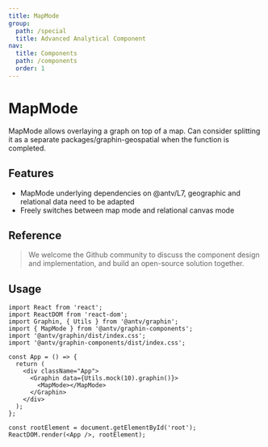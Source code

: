 ```yaml
---
title: MapMode
group:
  path: /special
  title: Advanced Analytical Component
nav:
  title: Components
  path: /components
  order: 1
---
```


# MapMode

MapMode allows overlaying a graph on top of a map. Can consider splitting it as a separate packages/graphin-geospatial when the function is completed.

## Features

- MapMode underlying dependencies on @antv/L7, geographic and relational data need to be adapted
- Freely switches between map mode and relational canvas mode

## Reference

> We welcome the Github community to discuss the component design and implementation, and build an open-source solution together.

## Usage

```tsx | pure
import React from 'react';
import ReactDOM from 'react-dom';
import Graphin, { Utils } from '@antv/graphin';
import { MapMode } from '@antv/graphin-components';
import '@antv/graphin/dist/index.css';
import '@antv/graphin-components/dist/index.css';

const App = () => {
  return (
    <div className="App">
      <Graphin data={Utils.mock(10).graphin()}>
        <MapMode></MapMode>
      </Graphin>
    </div>
  );
};

const rootElement = document.getElementById('root');
ReactDOM.render(<App />, rootElement);
```

```

```

